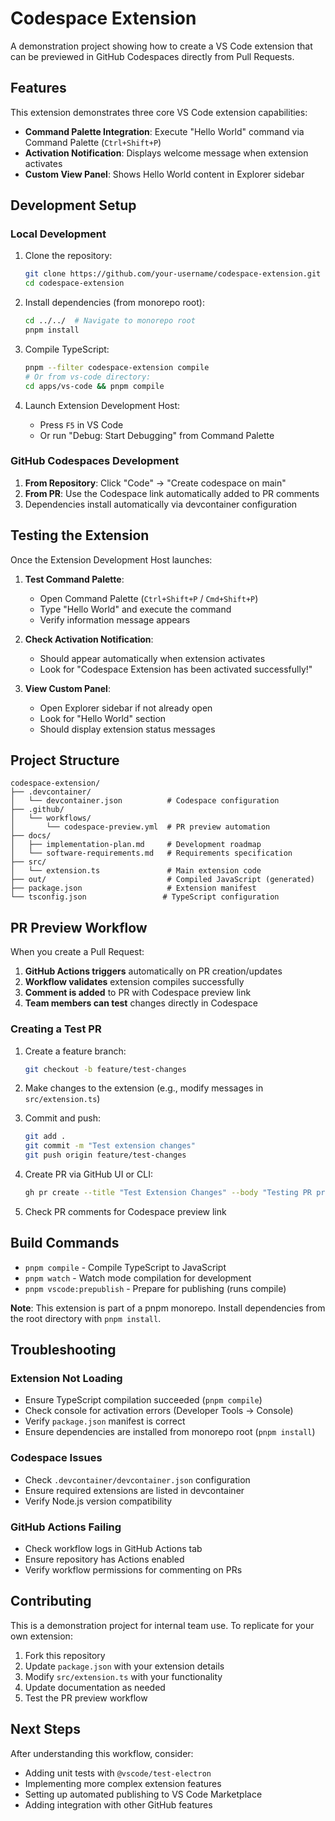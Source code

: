 # Codespace Extension

A demonstration project showing how to create a VS Code extension that can be previewed in GitHub Codespaces directly from Pull Requests.

## Features

This extension demonstrates three core VS Code extension capabilities:

- **Command Palette Integration**: Execute "Hello World" command via Command Palette (`Ctrl+Shift+P`)
- **Activation Notification**: Displays welcome message when extension activates
- **Custom View Panel**: Shows Hello World content in Explorer sidebar

## Development Setup

### Local Development

1. Clone the repository:
   ```bash
   git clone https://github.com/your-username/codespace-extension.git
   cd codespace-extension
   ```

2. Install dependencies (from monorepo root):
   ```bash
   cd ../../  # Navigate to monorepo root
   pnpm install
   ```

3. Compile TypeScript:
   ```bash
   pnpm --filter codespace-extension compile
   # Or from vs-code directory:
   cd apps/vs-code && pnpm compile
   ```

4. Launch Extension Development Host:
   - Press `F5` in VS Code
   - Or run "Debug: Start Debugging" from Command Palette

### GitHub Codespaces Development

1. **From Repository**: Click "Code" → "Create codespace on main"
2. **From PR**: Use the Codespace link automatically added to PR comments
3. Dependencies install automatically via devcontainer configuration

## Testing the Extension

Once the Extension Development Host launches:

1. **Test Command Palette**:
   - Open Command Palette (`Ctrl+Shift+P` / `Cmd+Shift+P`)
   - Type "Hello World" and execute the command
   - Verify information message appears

2. **Check Activation Notification**:
   - Should appear automatically when extension activates
   - Look for "Codespace Extension has been activated successfully!"

3. **View Custom Panel**:
   - Open Explorer sidebar if not already open
   - Look for "Hello World" section
   - Should display extension status messages

## Project Structure

```
codespace-extension/
├── .devcontainer/
│   └── devcontainer.json          # Codespace configuration
├── .github/
│   └── workflows/
│       └── codespace-preview.yml  # PR preview automation
├── docs/
│   ├── implementation-plan.md     # Development roadmap
│   └── software-requirements.md   # Requirements specification
├── src/
│   └── extension.ts               # Main extension code
├── out/                           # Compiled JavaScript (generated)
├── package.json                   # Extension manifest
└── tsconfig.json                 # TypeScript configuration
```

## PR Preview Workflow

When you create a Pull Request:

1. **GitHub Actions triggers** automatically on PR creation/updates
2. **Workflow validates** extension compiles successfully  
3. **Comment is added** to PR with Codespace preview link
4. **Team members can test** changes directly in Codespace

### Creating a Test PR

1. Create a feature branch:
   ```bash
   git checkout -b feature/test-changes
   ```

2. Make changes to the extension (e.g., modify messages in `src/extension.ts`)

3. Commit and push:
   ```bash
   git add .
   git commit -m "Test extension changes"
   git push origin feature/test-changes
   ```

4. Create PR via GitHub UI or CLI:
   ```bash
   gh pr create --title "Test Extension Changes" --body "Testing PR preview workflow"
   ```

5. Check PR comments for Codespace preview link

## Build Commands

- `pnpm compile` - Compile TypeScript to JavaScript
- `pnpm watch` - Watch mode compilation for development  
- `pnpm vscode:prepublish` - Prepare for publishing (runs compile)

**Note**: This extension is part of a pnpm monorepo. Install dependencies from the root directory with `pnpm install`.

## Troubleshooting

### Extension Not Loading
- Ensure TypeScript compilation succeeded (`pnpm compile`)
- Check console for activation errors (Developer Tools → Console)
- Verify `package.json` manifest is correct
- Ensure dependencies are installed from monorepo root (`pnpm install`)

### Codespace Issues
- Check `.devcontainer/devcontainer.json` configuration
- Ensure required extensions are listed in devcontainer
- Verify Node.js version compatibility

### GitHub Actions Failing
- Check workflow logs in GitHub Actions tab
- Ensure repository has Actions enabled
- Verify workflow permissions for commenting on PRs

## Contributing

This is a demonstration project for internal team use. To replicate for your own extension:

1. Fork this repository
2. Update `package.json` with your extension details
3. Modify `src/extension.ts` with your functionality
4. Update documentation as needed
5. Test the PR preview workflow

## Next Steps

After understanding this workflow, consider:

- Adding unit tests with `@vscode/test-electron`
- Implementing more complex extension features
- Setting up automated publishing to VS Code Marketplace
- Adding integration with other GitHub features

